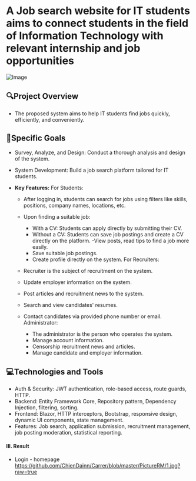 # **A Job search website for IT students aims to connect students in the field of Information Technology with relevant internship and job opportunities**  
![Image](https://github.com/user-attachments/assets/eb628373-af03-4643-915b-d98985647671)




## **🔍Project Overview**  

-   The proposed system aims to help IT students find jobs quickly, efficiently, and conveniently.
 
## **📌Specific Goals**  

-   Survey, Analyze, and Design: Conduct a thorough analysis and design of the system.
-   System Development: Build a job search platform tailored for IT students.

- **Key Features:**
  For Students:
    - After logging in, students can search for jobs using filters like skills, positions, company names, locations, etc.

    - Upon finding a suitable job:
        +   With a CV: Students can apply directly by submitting their CV.
        +   Without a CV: Students can save job postings and create a CV directly on the platform.
    -View posts, read tips to find a job more easily.
        + Save suitable job postings.
        + Create profile directly on the system.
  For Recruiters:
    - Recruiter is the subject of recruitment on the system. 
    - Update employer information on the system.
    - Post articles and recruitment news to the system.
    - Search and view candidates' resumes.
    - Contact candidates via provided phone number or email.
  Administrator:
      + The administrator is the person who operates the system.
      + Manage account information.
      + Censorship recruitment news and articles.
      + Manage candidate and employer information.

## **💻Technologies and Tools**  

- Auth & Security: JWT authentication, role-based access, route guards, HTTP.
- Backend: Entity Framework Core, Repository pattern, Dependency Injection, filtering, sorting.
- Frontend: Blazor, HTTP interceptors, Bootstrap, responsive design, dynamic UI components, state management.
- Features: Job search, application submission, recruitment management, job posting moderation, statistical reporting.
  
#### **III. Result**

- Login - homepage 
https://github.com/ChienDainn/Carrer/blob/master/PictureRM/1.jpg?raw=true

